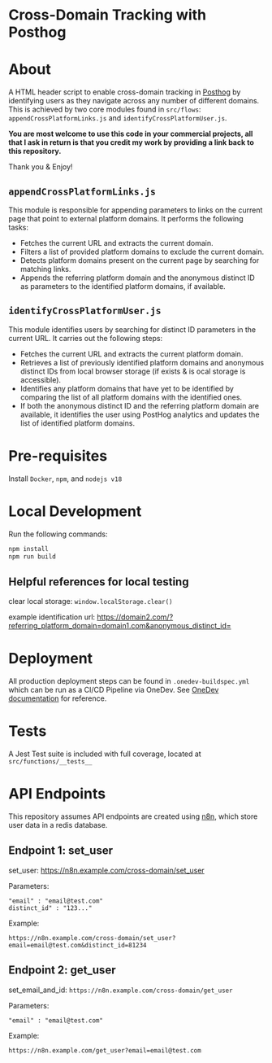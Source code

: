 # Cross-Domain Tracking with Posthog

# About

A HTML header script to enable cross-domain tracking in [Posthog](https://posthog.com/) by identifying users as they navigate across any number of different domains. This is achieved by two core modules found in `src/flows`: `appendCrossPlatformLinks.js` and `identifyCrossPlatformUser.js`.

**You are most welcome to use this code in your commercial projects, all that I ask in return is that you credit my work by providing a link back to this repository.**

Thank you & Enjoy!

## `appendCrossPlatformLinks.js`

This module is responsible for appending parameters to links on the current page that point to external platform domains. It performs the following tasks:

- Fetches the current URL and extracts the current domain.
- Filters a list of provided platform domains to exclude the current domain.
- Detects platform domains present on the current page by searching for matching links.
- Appends the referring platform domain and the anonymous distinct ID as parameters to the identified platform domains, if available.

## `identifyCrossPlatformUser.js`

This module identifies users by searching for distinct ID parameters in the current URL. It carries out the following steps:

- Fetches the current URL and extracts the current platform domain.
- Retrieves a list of previously identified platform domains and anonymous distinct IDs from local browser storage (if exists & is ocal storage is accessible).
- Identifies any platform domains that have yet to be identified by comparing the list of all platform domains with the identified ones.
- If both the anonymous distinct ID and the referring platform domain are available, it identifies the user using PostHog analytics and updates the list of identified platform domains.


# Pre-requisites

Install `Docker`, `npm`, and `nodejs v18`

# Local Development

Run the following commands:

```bash
npm install
npm run build
```

## Helpful references for local testing

clear local storage: `window.localStorage.clear()`

example identification url: https://domain2.com/?referring_platform_domain=domain1.com&anonymous_distinct_id=<ID>

# Deployment

All production deployment steps can be found in `.onedev-buildspec.yml` which can be run as a CI/CD Pipeline via OneDev. See [OneDev documentation](https://docs.onedev.io/category/cicd) for reference. 

# Tests

A Jest Test suite is included with full coverage, located at `src/functions/__tests__`

# API Endpoints

This repository assumes API endpoints are created using [n8n](https://n8n.io/), which store user data in a redis database.


## Endpoint 1: set_user
set_user: https://n8n.example.com/cross-domain/set_user

Parameters:

    "email" : "email@test.com"
    distinct_id" : "123..."

Example: 

`https://n8n.example.com/cross-domain/set_user?email=email@test.com&distinct_id=81234`


## Endpoint 2: get_user
set_email_and_id: `https://n8n.example.com/cross-domain/get_user`

Parameters:
```
"email" : "email@test.com"
```

Example: 

`https://n8n.example.com/get_user?email=email@test.com`
